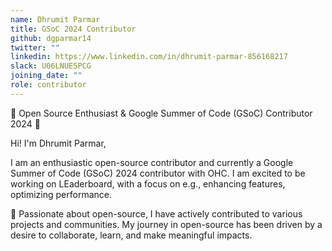 ```yaml
---
name: Dhrumit Parmar
title: GSoC 2024 Contributor
github: dgparmar14
twitter: ""
linkedin: https://www.linkedin.com/in/dhrumit-parmar-856168217
slack: U06LNUE5PCG
joining_date: ""
role: contributor
---
```


🌟 Open Source Enthusiast & Google Summer of Code (GSoC) Contributor 2024 🌟

Hi! I'm Dhrumit Parmar, 

I am an enthusiastic open-source contributor and currently a Google Summer of Code (GSoC) 2024 contributor with OHC. I am excited to be working on LEaderboard, with a focus on  e.g., enhancing features, optimizing performance.

🌱 Passionate about open-source, I have actively contributed to various projects and communities. My journey in open-source has been driven by a desire to collaborate, learn, and make meaningful impacts.

